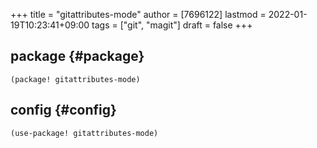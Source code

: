 +++
title = "gitattributes-mode"
author = [7696122]
lastmod = 2022-01-19T10:23:41+09:00
tags = ["git", "magit"]
draft = false
+++

## package {#package}

```elisp
(package! gitattributes-mode)
```


## config {#config}

```elisp
(use-package! gitattributes-mode)
```
